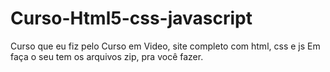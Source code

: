 # Curso-Html5-css-javascript
 Curso que eu fiz pelo Curso em Video, site completo com html, css e js
 Em faça o seu tem os arquivos zip, pra você fazer.

